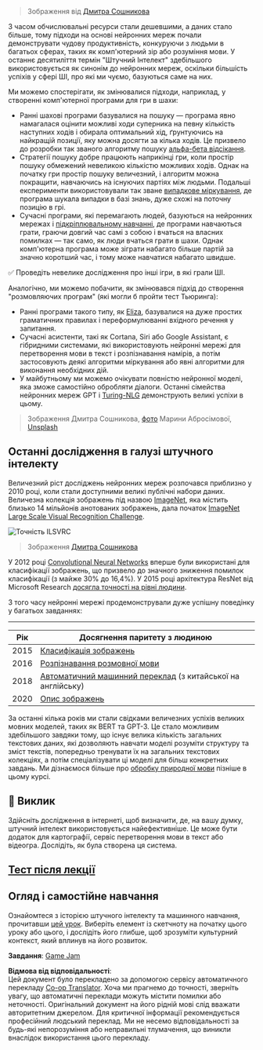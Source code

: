 <!--
CO_OP_TRANSLATOR_METADATA:
{
  "original_hash": "5d1cbc67a9690adb5b33adf297794087",
  "translation_date": "2025-08-25T22:24:37+00:00",
  "source_file": "lessons/1-Intro/README.md",
  "language_code": "uk"
}
-->
> Зображення від [Дмитра Сошникова](http://soshnikov.com)

З часом обчислювальні ресурси стали дешевшими, а даних стало більше, тому підходи на основі нейронних мереж почали демонструвати чудову продуктивність, конкуруючи з людьми в багатьох сферах, таких як комп'ютерний зір або розуміння мови. У останнє десятиліття термін "Штучний Інтелект" здебільшого використовується як синонім до нейронних мереж, оскільки більшість успіхів у сфері ШІ, про які ми чуємо, базуються саме на них.

Ми можемо спостерігати, як змінювалися підходи, наприклад, у створенні комп'ютерної програми для гри в шахи:

* Ранні шахові програми базувалися на пошуку — програма явно намагалася оцінити можливі ходи суперника на певну кількість наступних ходів і обирала оптимальний хід, ґрунтуючись на найкращій позиції, яку можна досягти за кілька ходів. Це призвело до розробки так званого алгоритму пошуку [альфа-бета відсікання](https://uk.wikipedia.org/wiki/Альфа-бета_відсікання).
* Стратегії пошуку добре працюють наприкінці гри, коли простір пошуку обмежений невеликою кількістю можливих ходів. Однак на початку гри простір пошуку величезний, і алгоритм можна покращити, навчаючись на існуючих партіях між людьми. Подальші експерименти використовували так зване [випадкове міркування](https://uk.wikipedia.org/wiki/Case-based_reasoning), де програма шукала випадки в базі знань, дуже схожі на поточну позицію в грі.
* Сучасні програми, які перемагають людей, базуються на нейронних мережах і [підкріплювальному навчанні](https://uk.wikipedia.org/wiki/Підкріплювальне_навчання), де програми навчаються грати, граючи довгий час самі з собою і вчаться на власних помилках — так само, як люди вчаться грати в шахи. Однак комп'ютерна програма може зіграти набагато більше партій за значно коротший час, і тому може навчатися набагато швидше.

✅ Проведіть невелике дослідження про інші ігри, в які грали ШІ.

Аналогічно, ми можемо побачити, як змінювався підхід до створення "розмовляючих програм" (які могли б пройти тест Тьюринга):

* Ранні програми такого типу, як [Eliza](https://uk.wikipedia.org/wiki/ELIZA), базувалися на дуже простих граматичних правилах і переформулюванні вхідного речення у запитання.
* Сучасні асистенти, такі як Cortana, Siri або Google Assistant, є гібридними системами, які використовують нейронні мережі для перетворення мови в текст і розпізнавання намірів, а потім застосовують деякі алгоритми міркування або явні алгоритми для виконання необхідних дій.
* У майбутньому ми можемо очікувати повністю нейронної моделі, яка зможе самостійно обробляти діалоги. Останні сімейства нейронних мереж GPT і [Turing-NLG](https://turing.microsoft.com/) демонструють великі успіхи в цьому.

> Зображення Дмитра Сошникова, [фото](https://unsplash.com/photos/r8LmVbUKgns) Марини Абросімової, [Unsplash](https://unsplash.com/@abrosimova_marina_foto)

## Останні дослідження в галузі штучного інтелекту

Величезний ріст досліджень нейронних мереж розпочався приблизно у 2010 році, коли стали доступними великі публічні набори даних. Величезна колекція зображень під назвою [ImageNet](https://en.wikipedia.org/wiki/ImageNet), яка містить близько 14 мільйонів анотованих зображень, дала початок [ImageNet Large Scale Visual Recognition Challenge](https://image-net.org/challenges/LSVRC/).

![Точність ILSVRC](../../../../lessons/1-Intro/images/ilsvrc.gif)

> Зображення [Дмитра Сошникова](http://soshnikov.com)

У 2012 році [Convolutional Neural Networks](../4-ComputerVision/07-ConvNets/README.md) вперше були використані для класифікації зображень, що призвело до значного зниження помилок класифікації (з майже 30% до 16,4%). У 2015 році архітектура ResNet від Microsoft Research [досягла точності на рівні людини](https://doi.org/10.1109/ICCV.2015.123).

З того часу нейронні мережі продемонстрували дуже успішну поведінку у багатьох завданнях:

---

Рік  | Досягнення паритету з людиною
-----|------------------------------
2015 | [Класифікація зображень](https://doi.org/10.1109/ICCV.2015.123)
2016 | [Розпізнавання розмовної мови](https://arxiv.org/abs/1610.05256)
2018 | [Автоматичний машинний переклад](https://arxiv.org/abs/1803.05567) (з китайської на англійську)
2020 | [Опис зображень](https://arxiv.org/abs/2009.13682)

За останні кілька років ми стали свідками величезних успіхів великих мовних моделей, таких як BERT та GPT-3. Це стало можливим здебільшого завдяки тому, що існує велика кількість загальних текстових даних, які дозволяють навчати моделі розуміти структуру та зміст текстів, попередньо тренувати їх на загальних текстових колекціях, а потім спеціалізувати ці моделі для більш конкретних завдань. Ми дізнаємося більше про [обробку природної мови](../5-NLP/README.md) пізніше в цьому курсі.

## 🚀 Виклик

Здійсніть дослідження в інтернеті, щоб визначити, де, на вашу думку, штучний інтелект використовується найефективніше. Це може бути додаток для картографії, сервіс перетворення мови в текст або відеогра. Дослідіть, як була створена ця система.

## [Тест після лекції](https://red-field-0a6ddfd03.1.azurestaticapps.net/quiz/201)

## Огляд і самостійне навчання

Ознайомтеся з історією штучного інтелекту та машинного навчання, прочитавши [цей урок](https://github.com/microsoft/ML-For-Beginners/tree/main/1-Introduction/2-history-of-ML). Виберіть елемент із скетчноту на початку цього уроку або цього, і дослідіть його глибше, щоб зрозуміти культурний контекст, який вплинув на його розвиток.

**Завдання**: [Game Jam](assignment.md)

**Відмова від відповідальності**:  
Цей документ було перекладено за допомогою сервісу автоматичного перекладу [Co-op Translator](https://github.com/Azure/co-op-translator). Хоча ми прагнемо до точності, зверніть увагу, що автоматичні переклади можуть містити помилки або неточності. Оригінальний документ на його рідній мові слід вважати авторитетним джерелом. Для критичної інформації рекомендується професійний людський переклад. Ми не несемо відповідальності за будь-які непорозуміння або неправильні тлумачення, що виникли внаслідок використання цього перекладу.